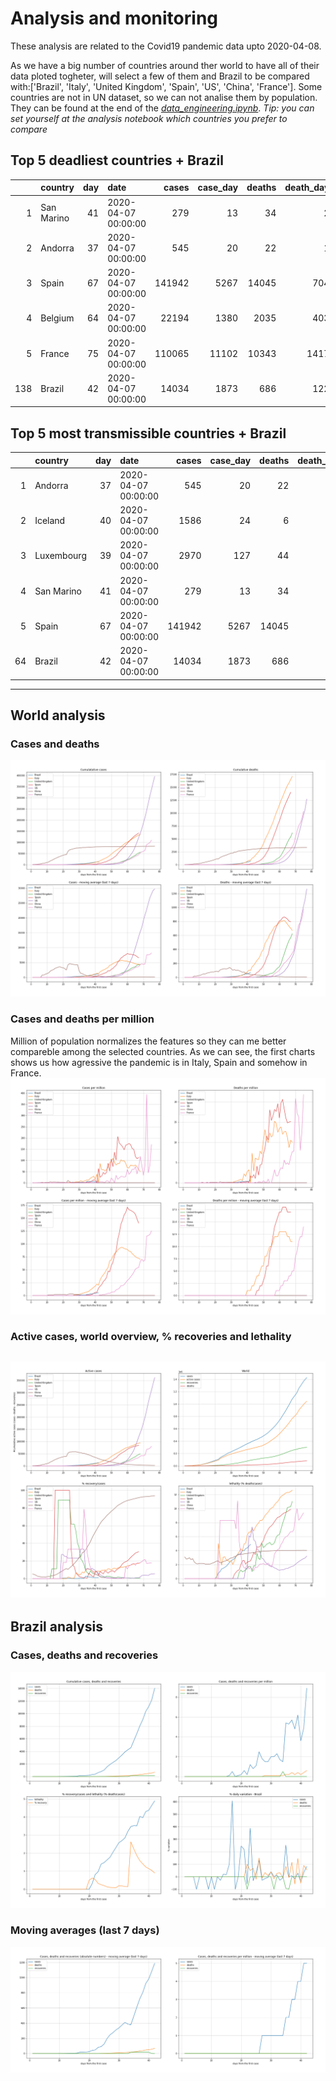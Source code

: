 # **Analysis and monitoring**
These analysis are related to the Covid19 pandemic data upto 2020-04-08.

As we have a big number of countries around ther world to have all of their data ploted togheter, will select a few of them and Brazil to be compared with:['Brazil', 'Italy', 'United Kingdom', 'Spain', 'US', 'China', 'France'].
Some countries are not in UN dataset, so we can not analise them by population. They can be found at the end of the *[data_engineering.ipynb](../data_engineering.ipynb)*.
*Tip: you can set yourself at the analysis notebook which countries you prefer to compare*

## Top 5 deadliest countries + Brazil
|     | country    |   day | date                |   cases |   case_day |   deaths |   death_day |   cases_million |   deaths_million |   avg7_cases_million |   avg7_deaths_million |   avg7_recoveries_million |
|----:|:-----------|------:|:--------------------|--------:|-----------:|---------:|------------:|----------------:|-----------------:|---------------------:|----------------------:|--------------------------:|
|   1 | San Marino |    41 | 2020-04-07 00:00:00 |     279 |         13 |       34 |           2 |           383.9 |             59.1 |                  181 |                    33 |                       113 |
|   2 | Andorra    |    37 | 2020-04-07 00:00:00 |     545 |         20 |       22 |           1 |           259.2 |             13   |                  312 |                    18 |                        53 |
|   3 | Spain      |    67 | 2020-04-07 00:00:00 |  141942 |       5267 |    14045 |         704 |           112.7 |             15.1 |                  140 |                    17 |                        73 |
|   4 | Belgium    |    64 | 2020-04-07 00:00:00 |   22194 |       1380 |     2035 |         403 |           119.6 |             34.9 |                  116 |                    16 |                        30 |
|   5 | France     |    75 | 2020-04-07 00:00:00 |  110065 |      11102 |    10343 |        1417 |           170.5 |             21.8 |                  125 |                    14 |                        21 |
| 138 | Brazil     |    42 | 2020-04-07 00:00:00 |   14034 |       1873 |      686 |         122 |             8.9 |              0.6 |                    5 |                     0 |                         0 |


 ## Top 5 most transmissible countries + Brazil
|    | country    |   day | date                |   cases |   case_day |   deaths |   death_day |   cases_million |   deaths_million |   avg7_cases_million |   avg7_deaths_million |   avg7_recoveries_million |
|---:|:-----------|------:|:--------------------|--------:|-----------:|---------:|------------:|----------------:|-----------------:|---------------------:|----------------------:|--------------------------:|
|  1 | Andorra    |    37 | 2020-04-07 00:00:00 |     545 |         20 |       22 |           1 |           259.2 |             13   |                  312 |                    18 |                        53 |
|  2 | Iceland    |    40 | 2020-04-07 00:00:00 |    1586 |         24 |        6 |           0 |            70.8 |              0   |                  190 |                     1 |                       152 |
|  3 | Luxembourg |    39 | 2020-04-07 00:00:00 |    2970 |        127 |       44 |           3 |           206.3 |              4.9 |                  183 |                     4 |                        97 |
|  4 | San Marino |    41 | 2020-04-07 00:00:00 |     279 |         13 |       34 |           2 |           383.9 |             59.1 |                  181 |                    33 |                       113 |
|  5 | Spain      |    67 | 2020-04-07 00:00:00 |  141942 |       5267 |    14045 |         704 |           112.7 |             15.1 |                  140 |                    17 |                        73 |
| 64 | Brazil     |    42 | 2020-04-07 00:00:00 |   14034 |       1873 |      686 |         122 |             8.9 |              0.6 |                    5 |                     0 |                         0 |
----------------------
## World analysis
### Cases and deaths
![](world_cases_deaths.png)
### Cases and deaths per million
Million of population normalizes the features so they can me better compareble among the selected countries. As we can see, the first charts shows us how agressive the pandemic is in Italy, Spain and somehow in France.
![](world_cases_deaths_million.png)
### Active cases, world overview, % recoveries and lethality
![](world_active_cases_percentages.png)
----------------------
## Brazil analysis

### Cases, deaths and recoveries
![](brazil_number_million_variation.png)
### Moving averages (last 7 days)
![](brazil_movingAvg.png)